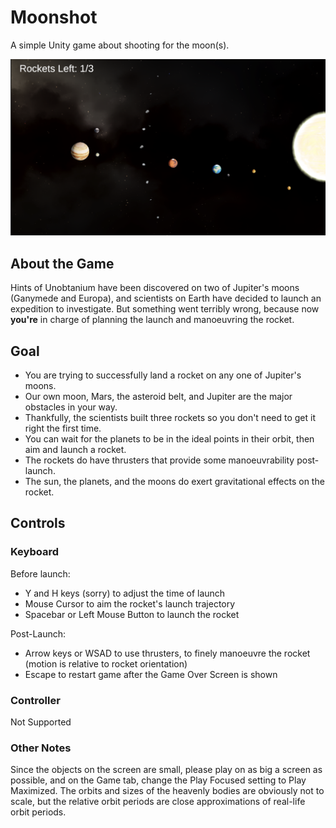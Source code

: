 # Moonshot
A simple Unity game about shooting for the moon(s).

![Screenshot](Screenshot.png)

## About the Game

Hints of Unobtanium have been discovered on two of Jupiter's moons (Ganymede and Europa), and scientists on Earth have decided to launch an expedition to investigate. But something went terribly wrong, because now **you're** in charge of planning the launch and manoeuvring the rocket.


## Goal

- You are trying to successfully land a rocket on any one of Jupiter's moons. 
- Our own moon, Mars, the asteroid belt, and Jupiter are the major obstacles in your way.
- Thankfully, the scientists built three rockets so you don't need to get it right the first time.
- You can wait for the planets to be in the ideal points in their orbit, then aim and launch a rocket.
- The rockets do have thrusters that provide some manoeuvrability post-launch.
- The sun, the planets, and the moons do exert gravitational effects on the rocket.

## Controls

### Keyboard

Before launch:
- Y and H keys (sorry) to adjust the time of launch
- Mouse Cursor to aim the rocket's launch trajectory
- Spacebar or Left Mouse Button to launch the rocket

Post-Launch:
- Arrow keys or WSAD to use thrusters, to finely manoeuvre the rocket 
(motion is relative to rocket orientation)
- Escape to restart game after the Game Over Screen is shown

### Controller

Not Supported

### Other Notes

Since the objects on the screen are small, please play on as big a screen as possible, and on the Game tab, change the Play Focused setting to Play Maximized.
The orbits and sizes of the heavenly bodies are obviously not to scale, but the relative orbit periods are close approximations of real-life orbit periods.
